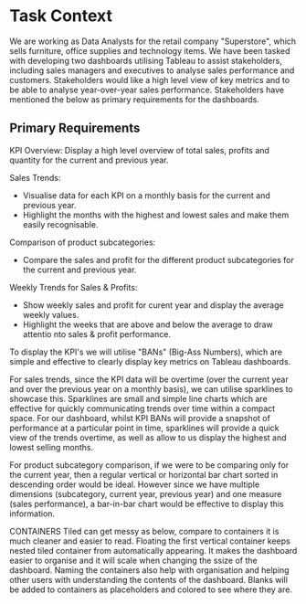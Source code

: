 # Task Context

We are working as Data Analysts for the retail company "Superstore", which sells furniture, office supplies and technology items. We have been tasked with developing two dashboards utilising Tableau to assist stakeholders, including sales managers and executives to analyse sales performance and customers. Stakeholders would like a high level view of key metrics and to be able to analyse year-over-year sales performance. Stakeholders have mentioned the below as primary requirements for the dashboards.

## Primary Requirements

KPI Overview:
Display a high level overview of total sales, profits and quantity for the current and previous year.

Sales Trends:
- Visualise data for each KPI on a monthly basis for the current and previous year.
- Highlight the months with the highest and lowest sales and make them easily recognisable.

Comparison of product subcategories:
- Compare the sales and profit for the different product subcategories for the current and previous year.

Weekly Trends for Sales & Profits:
- Show weekly sales and profit for curent year and display the average weekly values.
- Highlight the weeks that are above and below the average to draw attentio nto sales & profit performance. 

To display the KPI's we will utilise "BANs" (Big-Ass Numbers), which are simple and effective to clearly display key metrics on Tableau dashboards. 

For sales trends, since the KPI data will be overtime (over the current year and over the previous year on a monthly basis), we can utilise sparklines to showcase this. Sparklines are small and simple line charts which are effective for quickly communicating trends over time within a compact space. For our dashboard, whilst KPI BANs will provide a snapshot of performance at a particular point in time, sparklines will provide a quick view of the trends overtime, as well as allow to us display the highest and lowest selling months. 

For product subcategory comparison, if we were to be comparing only for the current year, then a regular vertical or horizontal bar chart sorted in descending order would be ideal. However since we have multiple dimensions (subcategory, current year, previous year) and one measure (sales performance), a bar-in-bar chart would be effective to display this information.


CONTAINERS
Tiled can get messy as below, compare to containers it is much cleaner and easier to read. Floating the first vertical container keeps nested tiled container from automatically appearing. It makes the dashboard easier to organise and it will scale when changing the ssize of the dashboard. Naming the containers also help with organisation and helping other users with understanding the contents of the dashboard. Blanks will be added to containers as placeholders and colored to see where they are.
